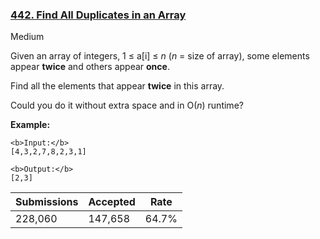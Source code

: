 ### [442. Find All Duplicates in an Array](https://leetcode.com/problems/find-all-duplicates-in-an-array/)

Medium

Given an array of integers, 1 ≤ a\[i\] ≤ _n_ (_n_ = size of array), some elements appear __twice__ and others appear __once__.

Find all the elements that appear __twice__ in this array.

Could you do it without extra space and in O(_n_) runtime?

__Example:__  

```
<b>Input:</b>
[4,3,2,7,8,2,3,1]

<b>Output:</b>
[2,3]
```

| Submissions    | Accepted     | Rate   |
| -------------- | ------------ | ------ |
| 228,060 | 147,658 | 64.7% |